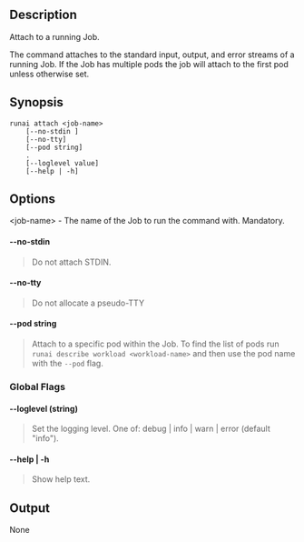 ## Description

Attach to a running Job.

The command attaches to the standard input, output, and error streams of a running Job. If the Job has multiple pods the job will attach to the first pod unless otherwise set.


## Synopsis

    runai attach <job-name>
        [--no-stdin ]
        [--no-tty]   
        [--pod string]
        .
        [--loglevel value] 
        [--help | -h]


## Options

<job-name\> - The name of the Job to run the command with. Mandatory.

#### --no-stdin    
> Do not attach STDIN.

#### --no-tty       
> Do not allocate a pseudo-TTY

#### --pod string   
> Attach to a specific pod within the Job. To find the list of pods run ``runai describe workload <workload-name>`` and then use the pod name with the ``--pod`` flag.

### Global Flags

#### --loglevel (string)
> Set the logging level. One of: debug | info | warn | error (default "info").

#### --help | -h
>  Show help text.

## Output

None